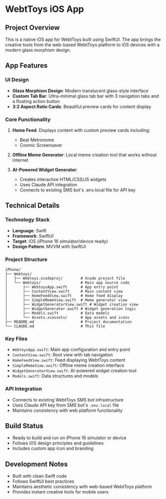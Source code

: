 # WebtToys iOS App

## Project Overview

This is a native iOS app for WebtToys built using SwiftUI. The app brings the creative tools from the web-based WebtToys platform to iOS devices with a modern glass morphism design.

## App Features

### UI Design
- **Glass Morphism Design**: Modern translucent glass-style interface
- **Custom Tab Bar**: Ultra-minimal glass tab bar with 3 navigation tabs and a floating action button
- **3:2 Aspect Ratio Cards**: Beautiful preview cards for content display

### Core Functionality
1. **Home Feed**: Displays content with custom preview cards including:
   - Beat Metronome
   - Cosmic Screensaver

2. **Offline Meme Generator**: Local meme creation tool that works without internet

3. **AI-Powered Widget Generator**: 
   - Creates interactive HTML/CSS/JS widgets
   - Uses Claude API integration
   - Connects to existing SMS bot's .env.local file for API key

## Technical Details

### Technology Stack
- **Language**: Swift
- **Framework**: SwiftUI
- **Target**: iOS (iPhone 16 simulator/device ready)
- **Design Pattern**: MVVM with SwiftUI

### Project Structure
```
iPhone/
├── Webtoys/
│   ├── Webtoys.xcodeproj/        # Xcode project file
│   └── Webtoys/                  # Main app source code
│       ├── WebtoysApp.swift      # App entry point
│       ├── ContentView.swift     # Main content view
│       ├── HomeFeedView.swift    # Home feed display
│       ├── SimpleMemeView.swift  # Meme generator view
│       ├── WidgetGeneratorView.swift # Widget creation view
│       ├── WidgetGenerator.swift # Widget generation logic
│       ├── Models.swift          # Data models
│       └── Assets.xcassets/      # App assets and icons
├── README.md                     # Project documentation
└── CLAUDE.md                     # This file
```

### Key Files
- `WebtoysApp.swift`: Main app configuration and entry point
- `ContentView.swift`: Root view with tab navigation
- `HomeFeedView.swift`: Feed displaying WebtToys content
- `SimpleMemeView.swift`: Offline meme creation interface
- `WidgetGeneratorView.swift`: AI-powered widget creation tool
- `Models.swift`: Data structures and models

### API Integration
- Connects to existing WebtToys SMS bot infrastructure
- Uses Claude API key from SMS bot's `.env.local` file
- Maintains consistency with web platform functionality

## Build Status
- Ready to build and run on iPhone 16 simulator or device
- Follows iOS design principles and guidelines
- Includes custom app icon and branding

## Development Notes
- Built with clean Swift code
- Follows SwiftUI best practices
- Maintains aesthetic consistency with web-based WebtToys platform
- Provides instant creative tools for mobile users